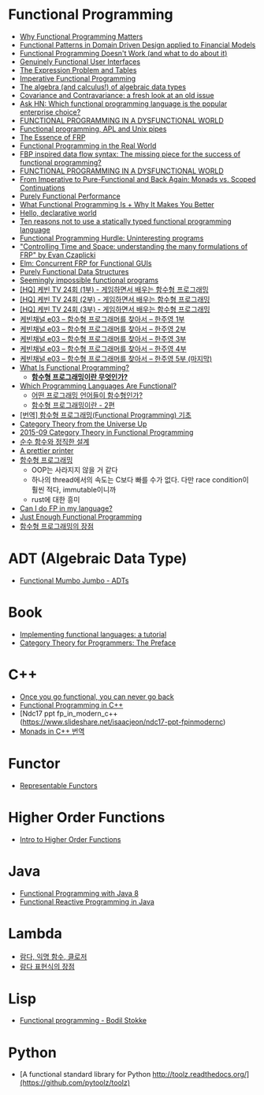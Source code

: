 Functional Programming
======================
* [Why Functional Programming Matters](http://www.cs.kent.ac.uk/people/staff/dat/miranda/whyfp90.pdf)
* [Functional Patterns in Domain Driven Design applied to Financial Models](http://www.infoq.com/presentations/functional-ddd-financial)
* [Functional Programming Doesn't Work (and what to do about it)](http://prog21.dadgum.com/54.html)
* [Genuinely Functional User Interfaces](http://haskell.cs.yale.edu/wp-content/uploads/2011/02/genuinely-functional-guis.pdf)
* [The Expression Problem and Tables](http://joelburget.com/the-expression-problem-and-tables/)
* [Imperative Functional Programming](http://www.cs.bham.ac.uk/~udr/papers/imperative-functional.pdf)
* [The algebra (and calculus!) of algebraic data types](https://codewords.recurse.com/issues/three/algebra-and-calculus-of-algebraic-data-types/)
* [Covariance and Contravariance: a fresh look at an old issue](http://www.pps.univ-paris-diderot.fr/~gc/papers/perl6-typing.pdf)
* [Ask HN: Which functional programming language is the popular enterprise choice?](https://news.ycombinator.com/item?id=9824477)
* [FUNCTIONAL PROGRAMMING IN A DYSFUNCTIONAL WORLD](https://underthehood.myob.com/functional-programming-in-a-dysfunctional-world/)
* [Functional programming, APL and Unix pipes](http://porg.es/blog/functional-programming-apl-and-unix-pipes)
* [The Essence of FRP](http://begriffs.com/posts/2015-07-22-essence-of-frp.html)
* [Functional Programming in the Real World](http://homepages.inf.ed.ac.uk/wadler/realworld/)
* [FBP inspired data flow syntax: The missing piece for the success of functional programming?](http://bionics.it/posts/fbp-data-flow-syntax)
* [FUNCTIONAL PROGRAMMING IN A DYSFUNCTIONAL WORLD](https://underthehood.myob.com/functional-programming-in-a-dysfunctional-world/)
* [From Imperative to Pure-Functional and Back Again: Monads vs. Scoped Continuations](http://blog.paralleluniverse.co/2015/08/07/scoped-continuations/)
* [Purely Functional Performance](https://awelonblue.wordpress.com/2015/03/30/purely-functional-performance/)
* [What Functional Programming Is + Why It Makes You Better](http://blog.functionalworks.com/2015/08/04/whatfpisandwhymakesbetter/)
* [Hello, declarative world](http://codon.com/hello-declarative-world)
* [Ten reasons not to use a statically typed functional programming language](http://fsharpforfunandprofit.com/posts/ten-reasons-not-to-use-a-functional-programming-language/)
* [Functional Programming Hurdle: Uninteresting programs](https://gundersen.net/functional-programming-hurdle-uninteresting-programs/)
* ["Controlling Time and Space: understanding the many formulations of FRP" by Evan Czaplicki](https://www.youtube.com/watch?v=Agu6jipKfYw)
* [Elm: Concurrent FRP for Functional GUIs](http://elm-lang.org/papers/concurrent-frp.pdf)
* [Purely Functional Data Structures](https://www.cs.cmu.edu/~rwh/theses/okasaki.pdf)
* [Seemingly impossible functional programs](http://math.andrej.com/2007/09/28/seemingly-impossible-functional-programs/)
* [[HQ] 케빈 TV 24회 (1부) - 게임하면서 배우는 함수형 프로그래밍](https://www.youtube.com/watch?v=MM_YYMkK5bM)
* [[HQ] 케빈 TV 24회 (2부) - 게임하면서 배우는 함수형 프로그래밍](https://www.youtube.com/watch?v=NK01gyk_VCA)
* [[HQ] 케빈 TV 24회 (3부) - 게임하면서 배우는 함수형 프로그래밍](https://www.youtube.com/watch?v=iuzSk_Sbj2Y)
* [케빈채널 e03 – 함수형 프로그래머를 찾아서 – 한주영 1부](https://iamprogrammer.io/2017/01/20/%EC%BC%80%EB%B9%88%EC%B1%84%EB%84%90-e03-%ED%95%A8%EC%88%98%ED%98%95-%ED%94%84%EB%A1%9C%EA%B7%B8%EB%9E%98%EB%A8%B8%EB%A5%BC-%EC%B0%BE%EC%95%84%EC%84%9C-%ED%95%9C%EC%A3%BC%EC%98%81-1%EB%B6%80/)
* [케빈채널 e03 – 함수형 프로그래머를 찾아서 – 한주영 2부](https://iamprogrammer.io/2017/01/28/%EC%BC%80%EB%B9%88%EC%B1%84%EB%84%90-e03-%ED%95%A8%EC%88%98%ED%98%95-%ED%94%84%EB%A1%9C%EA%B7%B8%EB%9E%98%EB%A8%B8%EB%A5%BC-%EC%B0%BE%EC%95%84%EC%84%9C-%ED%95%9C%EC%A3%BC%EC%98%81-2%EB%B6%80/)
* [케빈채널 e03 – 함수형 프로그래머를 찾아서 – 한주영 3부](https://iamprogrammer.io/2017/02/16/%EC%BC%80%EB%B9%88%EC%B1%84%EB%84%90-e03-%ED%95%A8%EC%88%98%ED%98%95-%ED%94%84%EB%A1%9C%EA%B7%B8%EB%9E%98%EB%A8%B8%EB%A5%BC-%EC%B0%BE%EC%95%84%EC%84%9C-%ED%95%9C%EC%A3%BC%EC%98%81/)
* [케빈채널 e03 – 함수형 프로그래머를 찾아서 – 한주영 4부](https://iamprogrammer.io/2017/02/23/%EC%BC%80%EB%B9%88%EC%B1%84%EB%84%90-e03-%ED%95%A8%EC%88%98%ED%98%95-%ED%94%84%EB%A1%9C%EA%B7%B8%EB%9E%98%EB%A8%B8%EB%A5%BC-%EC%B0%BE%EC%95%84%EC%84%9C-%ED%95%9C%EC%A3%BC%EC%98%81-2/)
* [케빈채널 e03 – 함수형 프로그래머를 찾아서 – 한주영 5부 (마지막)](https://iamprogrammer.io/2017/02/27/%EC%BC%80%EB%B9%88%EC%B1%84%EB%84%90-e03-%ED%95%A8%EC%88%98%ED%98%95-%ED%94%84%EB%A1%9C%EA%B7%B8%EB%9E%98%EB%A8%B8%EB%A5%BC-%EC%B0%BE%EC%95%84%EC%84%9C-%ED%95%9C%EC%A3%BC%EC%98%81-3/)
* [What Is Functional Programming?](http://blog.jenkster.com/2015/12/what-is-functional-programming.html)
  * **[함수형 프로그래밍이란 무엇인가?](https://medium.com/@jooyunghan/함수형-프로그래밍이란-무엇인가-fab4e960d263)**
* [Which Programming Languages Are Functional?](http://blog.jenkster.com/2015/12/which-programming-languages-are-functional.html)
  * [어떤 프로그래밍 언어들이 함수형인가?](https://medium.com/@jooyunghan/어떤-프로그래밍-언어들이-함수형인가-fec1e941c47f)
  * [함수형 프로그래밍이란 - 2편](http://okky.kr/article/309023)
* [[번역] 함수형 프로그래밍(Functional Programming) 기초](http://kwangshin.pe.kr/blog/2013/01/21/%EB%B2%88%EC%97%AD-%ED%95%A8%EC%88%98%ED%98%95-%ED%94%84%EB%A1%9C%EA%B7%B8%EB%9E%98%EB%B0%8Dfunctional-programming-%EA%B8%B0%EC%B4%88/)
* [Category Theory from the Universe Up](https://purelyfunctional.tv/courses/category-theory)
* [2015-09 Category Theory in Functional Programming](https://www.youtube.com/watch?v=T5uhoCPV69Y)
* [순수 함수와 정직한 설계](http://hhko.tistory.com/entry/%EC%88%9C%EC%88%98-%ED%95%A8%EC%88%98%EC%99%80-%EC%A0%95%EC%A7%81%ED%95%9C-%EC%84%A4%EA%B3%84)
* [A prettier printer](https://jooyunghan.gitbooks.io/a-prettier-printer-kr/content/chapter1.html)
* [함수형 프로그래밍](https://www.youtube.com/watch?v=XoH9jzblxKQ)
  * OOP는 사라지지 않을 거 같다
  * 하나의 thread에서의 속도는 C보다 빠를 수가 없다. 다만 race condition이 훨씬 적다, immutable이니까
  * rust에 대한 흥미
* [Can I do FP in my language?](https://dev.to/ericnormand/can-i-do-fp-in-my-language)
* [Just Enough Functional Programming](https://medium.com/@bfil/just-enough-functional-programming-a0c4fd09c8f7)
* [함수형 프로그래밍의 장점](http://qwefgh90.github.io/fp/Function-Programming-Pros/)

# ADT (Algebraic Data Type)
* [Functional Mumbo Jumbo - ADTs](http://blog.jenkster.com/2016/06/functional-mumbo-jumbo-adts.html)

# Book
* [Implementing functional languages: a tutorial](http://research.microsoft.com/en-us/um/people/simonpj/papers/pj-lester-book/)
* [Category Theory for Programmers: The Preface](https://bartoszmilewski.com/2014/10/28/category-theory-for-programmers-the-preface/)

# C++
* [Once you go functional, you can never go back](http://zx.rs/5/Once-you-go-functional,-you-can-never-go-back/)
* [Functional Programming in C++](https://web.archive.org/web/20130819160454/http://www.altdevblogaday.com/2012/04/26/functional-programming-in-c/)
* [Ndc17 ppt fp_in_modern_c++(https://www.slideshare.net/isaacjeon/ndc17-ppt-fpinmodernc)
* [Monads in C++ 번역](http://postgame.tistory.com/635)

# Functor
* [Representable Functors](http://bartoszmilewski.com/2015/07/29/representable-functors/)

# Higher Order Functions
* [Intro to Higher Order Functions](http://comp-phil.blogspot.kr/2015/05/intro-to-higher-order-functions.html)

# Java
* [Functional Programming with Java 8](https://www.youtube.com/watch?v=Ee5t_EGjv0A)
* [Functional Reactive Programming in Java](https://realm.io/news/droidcon-gomez-functional-reactive-programming/)

# Lambda
* [람다, 익명 함수, 클로저](https://hyunseob.github.io/2016/09/17/lambda-anonymous-function-closure/)
* [람다 표현식의 장점](http://qwefgh90.github.io/java/Lambda-Expression/)

# Lisp
* [Functional programming - Bodil Stokke](https://www.youtube.com/watch?v=DHubfS8E--o)

# Python
* [A functional standard library for Python http://toolz.readthedocs.org/](https://github.com/pytoolz/toolz)
